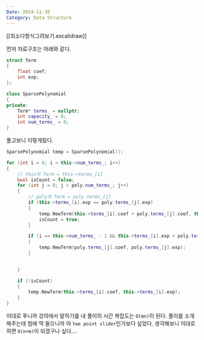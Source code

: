 ```yaml
---
Date: 2024-11-30
Category: Data Structure
---
```

[[희소다항식그려보기.excalidraw]]

먼저 자료구조는 아래와 같다.
```cpp
struct Term
{
	float coef;
	int exp;
};

class SparsePolynomial
{
private:
	Term* terms_ = nullptr;
	int capacity_ = 0;
	int num_terms_ = 0;
}
```

풀고보니 이렇게됬다.
```cpp
SparsePolynomial temp = SparsePolynomial();

for (int i = 0; i < this->num_terms_; i++)
{
	// this의 Term = this->terms_[i]
	bool isCount = false;
	for (int j = 0; j < poly.num_terms_; j++)
	{
		// poly의 Term = poly.terms_[j]
		if (this->terms_[i].exp == poly.terms_[j].exp)
		{
			temp.NewTerm(this->terms_[i].coef + poly.terms_[j].coef, this->terms_[i].exp);
			isCount = true;
		}

		if (i == this->num_terms_ - 1 && this->terms_[i].exp < poly.terms_[j].exp)
		{
			temp.NewTerm(poly.terms_[j].coef, poly.terms_[j].exp);
		}

		
	}

	if (!isCount)
	{
		temp.NewTerm(this->terms_[i].coef, this->terms_[i].exp);
	}
}
```

이대로 푸니까 강의에서 말하기를 내 풀이의 시간 복잡도는 `O(mn)`이 된다. 
풀이를 소개해주는데 첨에 딱 들으니까 아 `two point slider`인가보다 싶었다.
생각해보니 이대로 하면 `O(n+m)`이 되겠구나 싶다....
